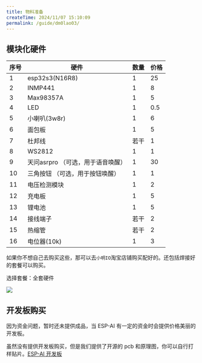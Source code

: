 ```yaml
---
title: 物料准备
createTime: 2024/11/07 15:10:09
permalink: /guide/dm0lao03/
---
```

 

## 模块化硬件
| 序号 | 硬件                              | 数量 | 价格 |
| ---- | --------------------------------- | ---- | ---- |
| 1    | esp32s3(N16R8)                    | 1    | 25   |
| 2    | INMP441                           | 1    | 8    |
| 3    | Max98357A                         | 1    | 5    |
| 4    | LED                               | 1    | 0.5  |
| 5    | 小喇叭(3w8r)                            | 1    | 6    |
| 6    | 面包板                            | 1    | 5    |
| 7    | 杜邦线                            | 若干 | 1    |
| 8    | WS2812                            | 1    | 1    |
| 9    | 天问asrpro （可选，用于语音唤醒） | 1    | 30   |
| 10   | 三角按钮 （可选，用于按钮唤醒）   | 1    | 1    |
| 11   | 电压检测模块                      | 1    | 2    |
| 12   | 充电板                            | 1    | 5    |
| 13   | 锂电池                            | 1    | 5    |
| 14   | 接线端子                          | 若干 | 2    |
| 15   | 热缩管                            | 若干 | 2    |
| 16   | 电位器(10k)                            | 1    | 3    |

如果你不想自己去购买这些，那可以去`小明IO`淘宝店铺购买配好的。还包括焊接好的套餐可以购买。

选择套餐：全套硬件

<img src="/images/taobao.jpg" style="display:block;margin: auto"/>


## 开发板购买
因为资金问题，暂时还未提供成品，当 ESP-AI 有一定的资金时会提供价格美丽的开发板。

虽然没有提供开发板购买，但是我们提供了开源的 pcb 和原理图，你可以自行打样贴片。[ESP-AI 开发板](/open/pcb/)
 


